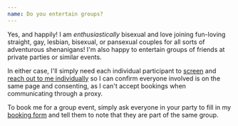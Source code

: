 ```yaml
---
name: Do you entertain groups?
---
```


Yes, and happily! I am *enthusiastically* bisexual and love joining fun-loving straight, gay, lesbian, bisexual, or pansexual couples for all sorts of adventurous shenanigans! I'm also happy to entertain groups of friends at private parties or similar events.

In either case, I'll simply need each individual participant to [screen](#screening-options) and [reach out to me individually](#dos-and-donts-speak-for-yourself) so I can confirm everyone involved is on the same page and consenting, as I can't accept bookings when communicating through a proxy.

To book me for a group event, simply ask everyone in your party to fill in my [booking form](#booking-inquiry-form) and tell them to note that they are part of the same group.
